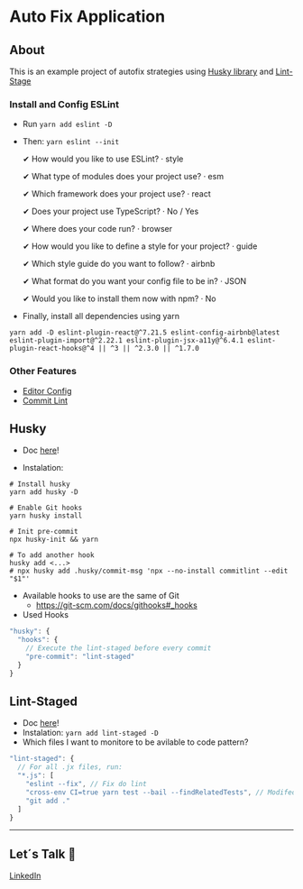 # Auto Fix Application

## About
This is an example project of autofix strategies using [Husky library](https://github.com/typicode/husky) and [Lint-Stage](https://github.com/okonet/lint-staged)

### Install and Config ESLint
- Run `yarn add eslint -D`
- Then: `yarn eslint --init`

  ✔ How would you like to use ESLint? · style

  ✔ What type of modules does your project use? · esm

  ✔ Which framework does your project use? · react

  ✔ Does your project use TypeScript? · No / Yes

  ✔ Where does your code run? · browser

  ✔ How would you like to define a style for your project? · guide

  ✔ Which style guide do you want to follow? · airbnb

  ✔ What format do you want your config file to be in? · JSON

  ✔ Would you like to install them now with npm? · No

- Finally, install all dependencies using yarn
```console
yarn add -D eslint-plugin-react@^7.21.5 eslint-config-airbnb@latest eslint-plugin-import@^2.22.1 eslint-plugin-jsx-a11y@^6.4.1 eslint-plugin-react-hooks@^4 || ^3 || ^2.3.0 || ^1.7.0
```

### Other Features
- [Editor Config](https://marketplace.visualstudio.com/items?itemName=EditorConfig.EditorConfig)
- [Commit Lint](https://github.com/conventional-changelog/commitlint)

## Husky
- Doc [here](https://github.com/typicode/husky)!

- Instalation:
```console
# Install husky
yarn add husky -D

# Enable Git hooks
yarn husky install

# Init pre-commit
npx husky-init && yarn

# To add another hook
husky add <...>
# npx husky add .husky/commit-msg 'npx --no-install commitlint --edit "$1"'
```
- Available hooks to use are the same of Git
  - https://git-scm.com/docs/githooks#_hooks
- Used Hooks
```js
"husky": {
  "hooks": {
    // Execute the lint-staged before every commit
    "pre-commit": "lint-staged"
  }
}
```

## Lint-Staged
- Doc [here](https://github.com/okonet/lint-staged)!
- Instalation: `yarn add lint-staged -D`
- Which files I want to monitore to be avilable to code pattern?
```js
"lint-staged": {
  // For all .jx files, run:
  "*.js": [
    "eslint --fix", // Fix do lint
    "cross-env CI=true yarn test --bail --findRelatedTests", // Modifed files tests with bail (all test must pass)
    "git add ."
  ]
}
```

---

## Let´s Talk 🤩
[LinkedIn](https://www.linkedin.com/in/roberto-morel-6b9065193/)

